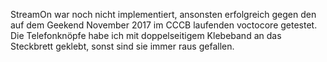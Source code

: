 StreamOn war noch nicht implementiert, ansonsten erfolgreich gegen den auf dem Geekend November 2017 im CCCB laufenden voctocore getestet.
Die Telefonknöpfe habe ich mit doppelseitigem Klebeband an das Steckbrett geklebt, sonst sind sie immer raus gefallen.
